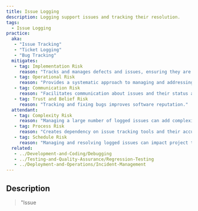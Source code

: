 ```yaml
---
title: Issue Logging
description: Logging support issues and tracking their resolution.
tags: 
  - Issue Logging
practice:
  aka: 
   - "Issue Tracking"
   - "Ticket Logging"
   - "Bug Tracking"
  mitigates:
   - tag: Implementation Risk
     reason: "Tracks and manages defects and issues, ensuring they are resolved."
   - tag: Operational Risk
     reason: "Provides a systematic approach to managing and addressing operational issues."
   - tag: Communication Risk
     reason: "Facilitates communication about issues and their status among team members."
   - tag: Trust and Belief Risk
     reason: "Tracking and fixing bugs improves software reputation."
  attendant:
   - tag: Complexity Risk
     reason: "Managing a large number of logged issues can add complexity."
   - tag: Process Risk
     reason: "Creates dependency on issue tracking tools and their accuracy."
   - tag: Schedule Risk
     reason: "Managing and resolving logged issues can impact project timelines."
  related:
   - ../Development-and-Coding/Debugging
   - ../Testing-and-Quality-Assurance/Regression-Testing
   - ../Deployment-and-Operations/Incident-Management
---
```


<PracticeIntro details={frontMatter} /> 

## Description

> "Issue
